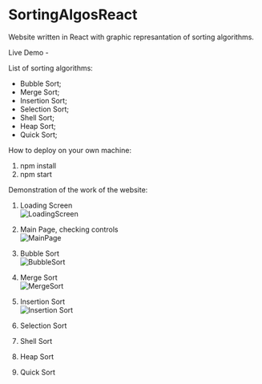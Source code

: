 # SortingAlgosReact
Website written in React with graphic represantation of sorting algorithms.

Live Demo - 

List of sorting algorithms:

- Bubble Sort;
- Merge Sort;
- Insertion Sort;
- Selection Sort;
- Shell Sort;
- Heap Sort;
- Quick Sort;


How to deploy on your own machine:

1. npm install
2. npm start


 Demonstration of the work of the website:

1. Loading Screen <br />
![LoadingScreen](https://user-images.githubusercontent.com/45331164/179131427-3d75ae7a-d70c-4f0a-98cd-5c7b37bf9c57.gif)


2. Main Page, checking controls <br />
![MainPage](https://user-images.githubusercontent.com/45331164/179132183-62f5b0b7-62b3-48aa-abfd-8f78d3957481.gif)

3. Bubble Sort <br />
![BubbleSort](https://user-images.githubusercontent.com/45331164/179133199-86daddd6-3482-4da5-9316-06914c16839f.gif)

4. Merge Sort <br />
![MergeSort](https://user-images.githubusercontent.com/45331164/179134453-eac6c885-b925-45fc-8111-a3939d07ec3e.gif)

5. Insertion Sort <br />
![Insertion Sort](https://user-images.githubusercontent.com/45331164/179135971-de775cc7-605d-4fca-b539-7f44924fda92.gif)

6. Selection Sort <br />


7. Shell Sort <br />


8. Heap Sort <br />


9. Quick Sort <br />




